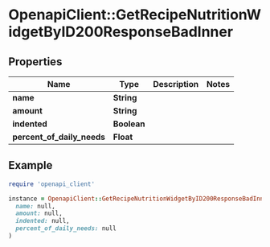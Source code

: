 # OpenapiClient::GetRecipeNutritionWidgetByID200ResponseBadInner

## Properties

| Name | Type | Description | Notes |
| ---- | ---- | ----------- | ----- |
| **name** | **String** |  |  |
| **amount** | **String** |  |  |
| **indented** | **Boolean** |  |  |
| **percent_of_daily_needs** | **Float** |  |  |

## Example

```ruby
require 'openapi_client'

instance = OpenapiClient::GetRecipeNutritionWidgetByID200ResponseBadInner.new(
  name: null,
  amount: null,
  indented: null,
  percent_of_daily_needs: null
)
```

